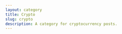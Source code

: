 ```yaml
---
layout: category
title: Crypto
slug: crypto
description: A category for cryptocurrency posts.
---
```


